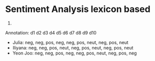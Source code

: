 # Sentiment Analysis lexicon based


1)
Annotation:    d1    d2    d3   d4   d5    d6   d7     d8   d9     d10
- Julia:      neg, neg, pos, neg, neg, pos, neut, neg, pos, neut
- Iliyana:    neg, neg, pos, neut, neg, pos, neut, neg, pos, neut
- Yeon Joo:   neg, neg, pos, neg, neg, pos, neut, neg, pos, neg
